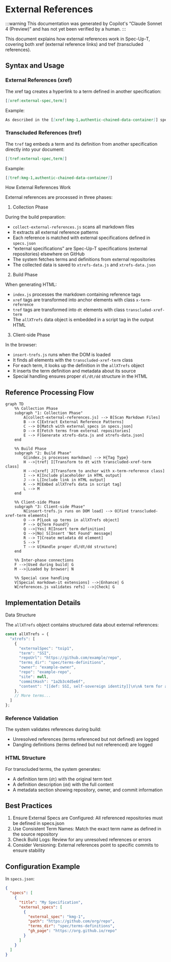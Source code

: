 # External References

:::warning
This documentation was generated by Copilot's “Claude Sonnet 4 (Preview)” and has not yet been verified by a human.
:::

This document explains how external references work in Spec-Up-T, covering both xref (external reference links) and tref (transcluded references).

## Syntax and Usage

### External References (xref)

The xref tag creates a hyperlink to a term defined in another specification:

```markdown
[[xref:external-spec,term]]
```

Example:

```markdown
As described in the [[xref:kmg-1,authentic-chained-data-container]] specification...
```

### Transcluded References (tref)

The `tref` tag embeds a term and its definition from another specification directly into your document:

```markdown
[[tref:external-spec,term]]
```

Example:

```markdown
[[tref:kmg-1,authentic-chained-data-container]]
```

How External References Work

External references are processed in three phases:

1. Collection Phase

During the build preparation:

- `collect-external-references.js` scans all markdown files
- It extracts all external reference patterns
- Each reference is matched with external specifications defined in `specs.json`
- “external specifications” are Spec-Up-T specifications (external repositories) elsewhere on GitHub
- The system fetches terms and definitions from external repositories
- The collected data is saved to `xtrefs-data.js` and `xtrefs-data.json`

2. Build Phase

When generating HTML:

- `index.js` processes the markdown containing reference tags
- `xref` tags are transformed into anchor elements with class `x-term-reference`
- `tref` tags are transformed into `dt` elements with class `transcluded-xref-term`
- The `allXTrefs` data object is embedded in a script tag in the output HTML

3. Client-side Phase

In the browser:

- `insert-trefs.js` runs when the DOM is loaded
- It finds all elements with the `transcluded-xref-term` class
- For each term, it looks up the definition in the `allXTrefs` object
- It inserts the term definition and metadata about its source
- Special handling ensures proper `dl/dt/dd` structure in the HTML

## Reference Processing Flow
```mermaid
graph TD
    %% Collection Phase
    subgraph "1: Collection Phase"
        A[collect-external-references.js] --> B[Scan Markdown Files]
        B --> C[Extract External Reference Patterns]
        C --> D[Match with external_specs in specs.json]
        D --> E[Fetch terms from external repositories]
        E --> F[Generate xtrefs-data.js and xtrefs-data.json]
    end
    
    %% Build Phase
    subgraph "2: Build Phase"
        G[index.js processes markdown] --> H{Tag Type}
        H -->|tref| I[Transform to dt with transcluded-xref-term class]
        H -->|xref| J[Transform to anchor with x-term-reference class]
        I --> K[Include placeholder in HTML output]
        J --> L[Include link in HTML output]
        K --> M[Embed allXTrefs data in script tag]
        L --> M
    end
    
    %% Client-side Phase
    subgraph "3: Client-side Phase"
        N[insert-trefs.js runs on DOM load] --> O[Find transcluded-xref-term elements]
        O --> P[Look up terms in allXTrefs object]
        P --> Q{Term Found?}
        Q -->|Yes| R[Insert term definition]
        Q -->|No| S[Insert 'Not Found' message]
        R --> T[Create metadata dd element]
        S --> T
        T --> U[Handle proper dl/dt/dd structure]
    end
    
    %% Inter-phase connections
    F -->|Used during build| G
    M -->|Loaded by browser| N
    
    %% Special case handling
    V[Special markdown-it extensions] -->|Enhance| G
    W[references.js validates refs] -->|Check| G
```

## Implementation Details

Data Structure

The `allXTrefs` object contains structured data about external references:

```js
const allXTrefs = {
  "xtrefs": [
    {
      "externalSpec": "toip1",
      "term": "SSI",
      "repoUrl": "https://github.com/example/repo",
      "terms_dir": "spec/terms-definitions",
      "owner": "example-owner",
      "repo": "example-repo",
      "site": null,
      "commitHash": "1a2b3c4d5e6f",
      "content": "[[def: SSI, self-sovereign identity]]\n\nA term for an identity system..."
    },
    // More terms...
  ]
};
```

### Reference Validation

The system validates references during build:

- Unresolved references (terms referenced but not defined) are logged
- Dangling definitions (terms defined but not referenced) are logged

### HTML Structure

For transcluded terms, the system generates:

- A definition term (`dt`) with the original term text
- A definition description (`dd`) with the full content
- A metadata section showing repository, owner, and commit information

## Best Practices

1. Ensure External Specs are Configured: All referenced repositories must be defined in specs.json
2. Use Consistent Term Names: Match the exact term name as defined in the source repository
3. Check Build Logs: Review for any unresolved references or errors
4. Consider Versioning: External references point to specific commits to ensure stability

## Configuration Example

In `specs.json`:

```json
{
  "specs": [
    {
      "title": "My Specification",
      "external_specs": [
        {
          "external_spec": "kmg-1",
          "path": "https://github.com/org/repo",
          "terms_dir": "spec/terms-definitions",
          "gh_page": "https://org.github.io/repo"
        }
      ]
    }
  ]
}
```




